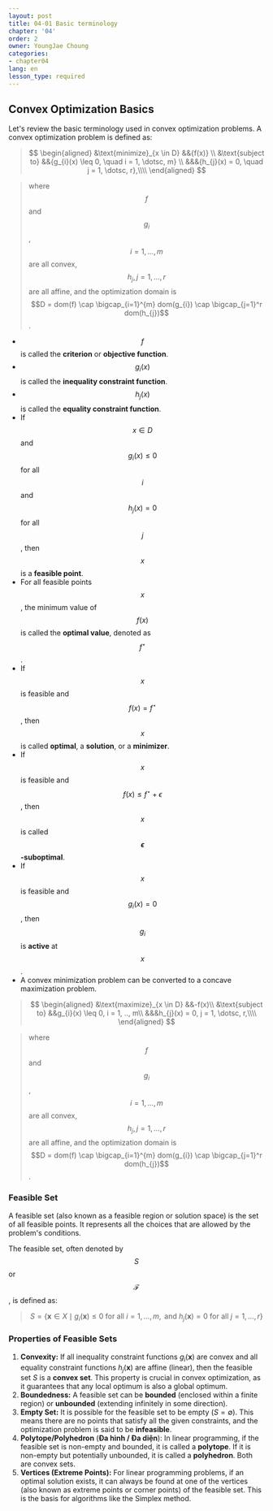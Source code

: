 ```yaml
---
layout: post
title: 04-01 Basic terminology
chapter: '04'
order: 2
owner: YoungJae Choung
categories:
- chapter04
lang: en
lesson_type: required
---
```

## Convex Optimization Basics

Let's review the basic terminology used in convex optimization problems. A convex optimization problem is defined as:

>$$
\begin{aligned}
&\text{minimize}_{x \in D} &&{f(x)} \\
&\text{subject to} &&{g_{i}(x) \leq 0, \quad i = 1, \dotsc, m} \\
&&&{h_{j}(x) = 0, \quad j = 1, \dotsc, r},\\\\
\end{aligned}
$$

>where $$f$$ and $$g_{i}$$, $$i=1,\dotsc, m$$ are all convex,
>$$h_j, j = 1, \dotsc, r$$ are all affine,
>and the optimization domain is $$D = dom(f) \cap \bigcap_{i=1}^{m} dom(g_{i}) \cap  \bigcap_{j=1}^r dom(h_{j})$$.

* $$f$$ is called the **criterion** or **objective function**.
* $$g_{i}(x)$$ is called the **inequality constraint function**.
* $$h_{j}(x)$$ is called the **equality constraint function**.
* If $$x \in D$$ and $$g_{i}(x) \leq 0$$ for all $$i$$ and $$h_{j}(x) = 0$$ for all $$j$$, then $$x$$ is a **feasible point**.
* For all feasible points $$x$$, the minimum value of $$f(x)$$ is called the **optimal value**, denoted as $$f^{\star}$$.
* If $$x$$ is feasible and $$f(x) = f^{\star}$$, then $$x$$ is called **optimal**, a **solution**, or a **minimizer**.
* If $$x$$ is feasible and $$f(x) \le f^{\star} + \epsilon$$, then $$x$$ is called **$$\epsilon$$-suboptimal**.
* If $$x$$ is feasible and $$g_i(x) = 0$$, then $$g_i$$ is **active** at $$x$$.
* A convex minimization problem can be converted to a concave maximization problem.

>$$
\begin{aligned}
&\text{maximize}_{x \in D} &&-f(x)\\
&\text{subject to} &&g_{i}(x) \leq 0, i = 1, .., m\\
&&&h_{j}(x) = 0, j = 1, \dotsc, r,\\\\
\end{aligned}
$$

>where $$f$$ and $$g_{i}$$, $$i=1,\dotsc, m$$ are all convex,
>$$h_j, j = 1, \dotsc, r$$ are all affine,
>and the optimization domain is $$D = dom(f) \cap \bigcap_{i=1}^{m} dom(g_{i}) \cap  \bigcap_{j=1}^r dom(h_{j})$$.

### Feasible Set

A feasible set (also known as a feasible region or solution space) is the set of all feasible points. It represents all the choices that are allowed by the problem's conditions.

The feasible set, often denoted by $$S$$ or $$\mathcal{F}$$, is defined as:

> $$ S = \{ \mathbf{x} \in X \mid g_i(\mathbf{x}) \le 0 \text{ for all } i=1, \dots, m, \text{ and } h_j(\mathbf{x}) = 0 \text{ for all } j=1, \dots, r \} $$

### Properties of Feasible Sets

1.  **Convexity:** If all inequality constraint functions $g_i(\mathbf{x})$ are convex and all equality constraint functions $h_j(\mathbf{x})$ are affine (linear), then the feasible set $S$ is a **convex set**. This property is crucial in convex optimization, as it guarantees that any local optimum is also a global optimum.
2.  **Boundedness:** A feasible set can be **bounded** (enclosed within a finite region) or **unbounded** (extending infinitely in some direction).
3.  **Empty Set:** It is possible for the feasible set to be empty ($S = \emptyset$). This means there are no points that satisfy all the given constraints, and the optimization problem is said to be **infeasible**.
4.  **Polytope/Polyhedron** (**Đa hình / Đa diện**): In linear programming, if the feasible set is non-empty and bounded, it is called a **polytope**. If it is non-empty but potentially unbounded, it is called a **polyhedron**. Both are convex sets.
5.  **Vertices (Extreme Points):** For linear programming problems, if an optimal solution exists, it can always be found at one of the vertices (also known as extreme points or corner points) of the feasible set. This is the basis for algorithms like the Simplex method.